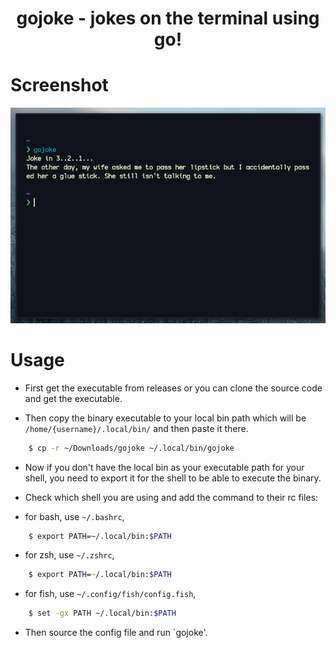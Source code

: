 <div align=center>
    <h1>gojoke - jokes on the terminal using go!</h1>
</div>

# Screenshot

<div align=center>
    <img src="./assets/gojoke-example.png" />
</div>

# Usage

- First get the executable from releases or you can clone the source code
  and get the executable.

- Then copy the binary executable to your local bin path which will be `/home/{username}/.local/bin/` and then paste it there.

```bash
    $ cp -r ~/Downloads/gojoke ~/.local/bin/gojoke
```

- Now if you don't have the local bin as your executable path for your shell, you need to export it for the shell to be able to execute the binary.

- Check which shell you are using and add the command to their rc files:

- for bash, use `~/.bashrc`,

```bash
    $ export PATH=~/.local/bin:$PATH
```

- for zsh, use `~/.zshrc`,

```zsh
    $ export PATH=~/.local/bin:$PATH
```

- for fish, use `~/.config/fish/config.fish`,

```bash
    $ set -gx PATH ~/.local/bin:$PATH
```

- Then source the config file and run `gojoke'.
